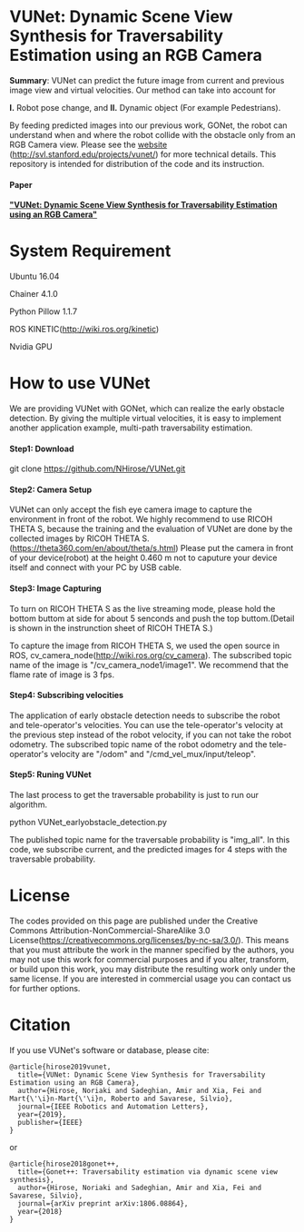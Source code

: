 # VUNet: Dynamic Scene View Synthesis for Traversability Estimation using an RGB Camera
 
**Summary**: VUNet can predict the future image from current and previous image view and virtual velocities. Our method can take into account for

**I.** Robot pose change, and
**II.** Dynamic object (For example Pedestrians).   

By feeding predicted images into our previous work, GONet, the robot can understand when and where the robot collide with the obstacle only from an RGB Camera view.
Please see the [website](http://svl.stanford.edu/projects/vunet/) (http://svl.stanford.edu/projects/vunet/) for more technical details. This repository is intended for distribution of the code and its instruction.

#### Paper
**["VUNet: Dynamic Scene View Synthesis for Traversability Estimation using an RGB Camera"](https://ieeexplore.ieee.org/document/8624332)**


System Requirement
=================
Ubuntu 16.04

Chainer 4.1.0

Python Pillow 1.1.7

ROS KINETIC(http://wiki.ros.org/kinetic)

Nvidia GPU

How to use VUNet
=================

We are providing VUNet with GONet, which can realize the early obstacle detection.
By giving the multiple virtual velocities, it is easy to implement another application example, multi-path traversability estimation.

#### Step1: Download
git clone https://github.com/NHirose/VUNet.git

#### Step2: Camera Setup
VUNet can only accept the fish eye camera image to capture the environment in front of the robot.
We highly recommend to use RICOH THETA S, because the training and the evaluation of VUNet are done by the collected images by RICOH THETA S.(https://theta360.com/en/about/theta/s.html)
Please put the camera in front of your device(robot) at the height 0.460 m not to caputure your device itself and connect with your PC by USB cable.

#### Step3: Image Capturing
To turn on RICOH THETA S as the live streaming mode, please hold the bottom buttom at side for about 5 senconds and push the top buttom.(Detail is shown in the instrunction sheet of RICOH THETA S.)

To capture the image from RICOH THETA S, we used the open source in ROS, cv_camera_node(http://wiki.ros.org/cv_camera).
The subscribed topic name of the image is "/cv_camera_node1/image1". We recommend that the flame rate of image is 3 fps.

#### Step4: Subscribing velocities
The application of early obstacle detection needs to subscribe the robot and tele-operator's velocities.
You can use the tele-operator's velocity at the previous step instead of the robot velocity, if you can not take the robot odometry.
The subscribed topic name of the robot odometry and the tele-operator's velocity are "/odom" and "/cmd_vel_mux/input/teleop".


#### Step5: Runing VUNet
The last process to get the traversable probability is just to run our algorithm.

python VUNet_earlyobstacle_detection.py

The published topic name for the traversable probability is "img_all".
In this code, we subscribe current, and the predicted images for 4 steps with the traversable probability.

License
=================
The codes provided on this page are published under the Creative Commons Attribution-NonCommercial-ShareAlike 3.0 License(https://creativecommons.org/licenses/by-nc-sa/3.0/). This means that you must attribute the work in the manner specified by the authors, you may not use this work for commercial purposes and if you alter, transform, or build upon this work, you may distribute the resulting work only under the same license. If you are interested in commercial usage you can contact us for further options. 

Citation
=================

If you use VUNet's software or database, please cite:
```
@article{hirose2019vunet,
  title={VUNet: Dynamic Scene View Synthesis for Traversability Estimation using an RGB Camera},
  author={Hirose, Noriaki and Sadeghian, Amir and Xia, Fei and Mart{\'\i}n-Mart{\'\i}n, Roberto and Savarese, Silvio},
  journal={IEEE Robotics and Automation Letters},
  year={2019},
  publisher={IEEE}
}

```
or
```
@article{hirose2018gonet++,
  title={Gonet++: Traversability estimation via dynamic scene view synthesis},
  author={Hirose, Noriaki and Sadeghian, Amir and Xia, Fei and Savarese, Silvio},
  journal={arXiv preprint arXiv:1806.08864},
  year={2018}
}

```
